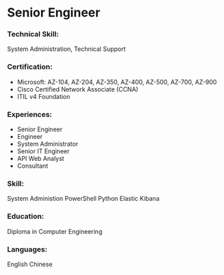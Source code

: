 # Senior Engineer

### Technical Skill: 
System Administration, Technical Support

### Certification: 
- Microsoft: AZ-104, AZ-204, AZ-350, AZ-400, AZ-500, AZ-700, AZ-900 
- Cisco Certified Network Associate (CCNA)
- ITIL v4 Foundation

### Experiences:
- Senior Engineer
- Engineer
- System Administrator
- Senior IT Engineer
- API Web Analyst
- Consultant


### Skill:
System Administion
PowerShell
Python
Elastic Kibana


### Education:
Diploma in Computer Engineering

### Languages:
English
Chinese

